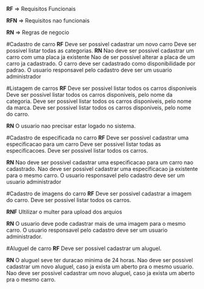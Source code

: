 **RF** => Requisitos Funcionais

**RFN** => Requisitos nao funcionais

**RN** => Regras de negocio


#Cadastro de carro
**RF**
Deve ser possivel cadastrar um novo carro
Deve ser possivel listar todas as categorias.
**RN**
Nao deve ser possivel cadastrar um carro com uma placa ja existente
Nao de ser possivel alterar a placa de um carro ja cadastrado.
O carro deve ser cadastrado como disponibilidade por padrao.
O usuario responsavel pelo cadastro deve ser um usuario administrador


#Listagem de carros
**RF**
Deve ser possivel listar todos os carros disponiveis
Deve ser possivel listar todos os carros disponiveis, pelo nome da categoria.
Deve ser possivel listar todos os carros disponiveis, pelo nome da marca.
Deve ser possivel listar todos os carros disponiveis, pelo nome do carro.

**RN**
O usuario nao precisar estar logado no sistema.

#Cadastro de especificada no carro
**RF**
Deve ser possivel cadastrar uma especificacao para um carro
Deve ser possivel listar todas as especificacoes.
Deve ser possivel listar todos os carros.

**RN**
Nao deve ser possivel cadastrar uma especificacao para um carro nao cadastrado.
Nao deve ser possivel cadastrar uma especificacao ja existente para o mesmo carro.
O usuario responsavel pelo cadastro deve ser um usuario administrador


#Cadastro de imagens do carro
**RF**
Deve ser possivel cadastrar a imagem do carro.
Deve ser possivel listar todos os carros.

**RNF**
Ultilizar o multer para upload dos arquios

**RN**
 O usuario deve pode cadastrar mais de uma imagem para o mesmo carro.
 O usuario responsavel pelo cadastro deve ser um usuario administrador.

 #Aluguel de carro
 **RF**
 Deve ser possivel cadastrar um aluguel.

 **RN**
 O aluguel seve ter duracao minima de 24 horas.
 Nao deve ser possivel cadastrar um novo aluguel, caso ja exista um aberto pra o mesmo usuario.
 Nao deve ser possivel cadastrar um novo aluguel, caso ja exista um aberto pra o mesmo carro.